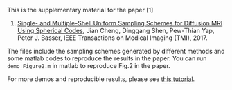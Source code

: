This is the supplementary material for the paper [1]

1. [Single- and Multiple-Shell Uniform Sampling Schemes for Diffusion MRI Using Spherical Codes](https://arxiv.org/pdf/1706.06682.pdf), Jian Cheng, Dinggang Shen, Pew-Thian Yap, Peter J. Basser, IEEE Transactions on Medical Imaging (TMI), 2017. 

The files include the sampling schemes generated by different methods and some matlab codes to reproduce the results in the paper. You can run `demo_Figure2.m` in matlab to reproduce Fig.2 in the paper. 

For more demos and reproducible results, please see [this tutorial](https://diffusionmritool.github.io/tutorial_qspacesampling.html). 